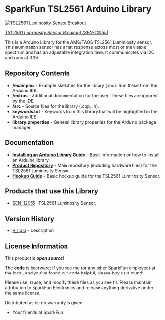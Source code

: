SparkFun TSL2561 Arduino Library
========================================
[![TSL2561 Luminosity Sensor Breakout](https://dlnmh9ip6v2uc.cloudfront.net//images/products/1/2/0/5/5/12055-01.jpg)](https://www.sparkfun.com/products/12055)

_[TSL2561 Luminosity Sensor Breakout (SEN-12055)](https://www.sparkfun.com/products/12055)_

This is a Arduino Library for the AMS/TAOS TSL2561 Luminiosity sensor.
This illumination sensor has a flat response across most of the visible spectrum and has an adjustable integration time. 
It communicates via I2C and runs at 3.3V. 

Repository Contents
-------------------

* **/examples** - Example sketches for the library (.ino). Run these from the Arduino IDE. 
* **/extras** - Additional documentation for the user. These files are ignored by the IDE. 
* **/src** - Source files for the library (.cpp, .h).
* **keywords.txt** - Keywords from this library that will be highlighted in the Arduino IDE. 
* **library.properties** - General library properties for the Arduino package manager. 

Documentation
--------------

* **[Installing an Arduino Library Guide](https://learn.sparkfun.com/tutorials/installing-an-arduino-library)** - Basic information on how to install an Arduino library.
* **[Product Repository](https://github.com/sparkfun/TSL2561_Luminosity_Sensor_BOB/)** - Main repository (including hardware files) for the TSL2561 Luminosity Sensor.
* **[Hookup Guide](https://learn.sparkfun.com/tutorials/tsl2561-luminosity-sensor-hookup-guide)** - Basic hookup guide for the TSL2561 Luminosity Sensor.

Products that use this Library 
---------------------------------

* [SEN-12055](Shttps://www.sparkfun.com/products/12055)- TSL2561 Luminosity Sensor.

Version History
---------------

* [V_1.0.0](https://github.com/sparkfun/SparkFun_TSL2561_Luminosity_Sensor_BOB_Arduino_Library/tree/V_1.0.0) - Description 

License Information
-------------------

This product is _**open source**_! 

The **code** is beerware; if you see me (or any other SparkFun employee) at the local, and you've found our code helpful, please buy us a round!

Please use, reuse, and modify these files as you see fit. Please maintain attribution to SparkFun Electronics and release anything derivative under the same license.

Distributed as-is; no warranty is given.

- Your friends at SparkFun.
